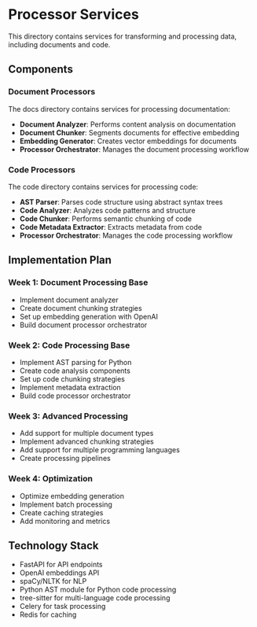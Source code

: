 # Processor Services

This directory contains services for transforming and processing data, including documents and code.

## Components

### Document Processors

The docs directory contains services for processing documentation:

- **Document Analyzer**: Performs content analysis on documentation
- **Document Chunker**: Segments documents for effective embedding
- **Embedding Generator**: Creates vector embeddings for documents
- **Processor Orchestrator**: Manages the document processing workflow

### Code Processors

The code directory contains services for processing code:

- **AST Parser**: Parses code structure using abstract syntax trees
- **Code Analyzer**: Analyzes code patterns and structure
- **Code Chunker**: Performs semantic chunking of code
- **Code Metadata Extractor**: Extracts metadata from code
- **Processor Orchestrator**: Manages the code processing workflow

## Implementation Plan

### Week 1: Document Processing Base
- Implement document analyzer
- Create document chunking strategies
- Set up embedding generation with OpenAI
- Build document processor orchestrator

### Week 2: Code Processing Base
- Implement AST parsing for Python
- Create code analysis components
- Set up code chunking strategies
- Implement metadata extraction
- Build code processor orchestrator

### Week 3: Advanced Processing
- Add support for multiple document types
- Implement advanced chunking strategies
- Add support for multiple programming languages
- Create processing pipelines

### Week 4: Optimization
- Optimize embedding generation
- Implement batch processing
- Create caching strategies
- Add monitoring and metrics

## Technology Stack

- FastAPI for API endpoints
- OpenAI embeddings API
- spaCy/NLTK for NLP
- Python AST module for Python code processing
- tree-sitter for multi-language code processing
- Celery for task processing
- Redis for caching 